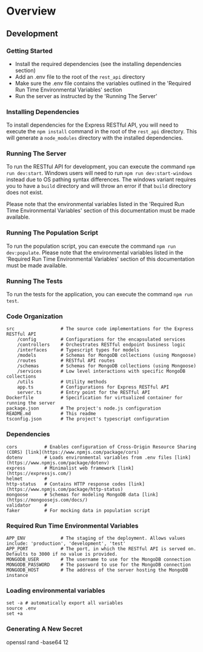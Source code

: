 # Overview


## Development

### Getting Started
- Install the required dependencies (see the installing dependencies section)
- Add an .env file to the root of the `rest_api` directory
- Make sure the .env file contains the variables outlined in the 'Required Run Time Environmental Variables' section
- Run the server as instructed by the 'Running The Server'

### Installing Dependencies

To install dependencies for the Express RESTful API, you will need to execute the `npm install` command in the root of the `rest_api` directory. This will generate a `node_modules` directory with the installed dependencies.

### Running The Server

To run the RESTful API for development, you can execute the command `npm run dev:start`. Windows users will need to run `npm run dev:start-windows` instead due to OS pathing syntax differences. The windows variant requires you to have a `build` directory and will throw an error if that `build` directory does not exist.

Please note that the environmental variables listed in the 'Required Run Time Environmental Variables' section of this documentation must be made available.

### Running The Population Script

To run the population script, you can execute the command `npm run dev:populate`. Please note that the environmental variables listed in the 'Required Run Time Environmental Variables' section of this documentation must be made available.

### Running The Tests

To run the tests for the application, you can execute the command `npm run test`.

### Code Organization
```
src                 # The source code implementations for the Express RESTful API 
    /config         # Configurations for the encapsulated services
    /controllers    # Orchestrates RESTful endpoint business logic
    /interfaces     # Typescript types for models
    /models         # Schemas for MongoDB collections (using Mongoose)
    /routes         # RESTful API routes
    /schemas        # Schemas for MongoDB collections (using Mongoose)
    /services       # Low level interactions with specific MongoDB collections     
    /utils          # Utility methods
    app.ts          # Configurations for Express RESTful API
    server.ts       # Entry point for the RESTful API
Dockerfile          # Specification for virtualized container for running the server
package.json        # The project's node.js configuration
README.md           # This readme
tsconfig.json       # The project's typescript configuration
```

### Dependencies
```
cors          # Enables configuration of Cross-Origin Resource Sharing (CORS) [link](https://www.npmjs.com/package/cors)
dotenv        # Loads environmental variables from .env files [link](https://www.npmjs.com/package/dotenv)
express       # Minimalist web framework [link](https://expressjs.com/)
helmet        # 
http-status   # Contains HTTP response codes [link] (https://www.npmjs.com/package/http-status)
mongoose      # Schemas for modeling MongoDB data [link] (https://mongoosejs.com/docs/)
validator     #
faker         # For mocking data in population script
```


### Required Run Time Environmental Variables
```
APP_ENV             # The staging of the deployment. Allows values include: 'production', 'development', 'test'
APP_PORT            # The port, in which the RESTful API is served on. Defaults to 3000 if no value is provided.
MONGODB_USER        # The username to use for the MongoDB connection
MONGODB_PASSWORD    # The password to use for the MongoDB connection
MONGODB_HOST        # The address of the server hosting the MongoDB instance
```

### Loading environmental variables
```
set -a # automatically export all variables
source .env
set +a
```

### Generating A New Secret

openssl rand -base64 12